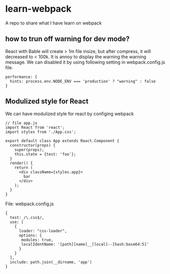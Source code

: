 # learn-webpack
A repo to share what I have learn on webpack

## how to trun off warning for dev mode?  
React with Bable will create > 1m file insize, but after compress, it will decreased to < 100k.
It is annoy to display the warning the warning message. We can disabled it by using following 
setting in webpack.config.js file.
```
performance: {
  hints: process.env.NODE_ENV === 'production' ? "warning" : false
}
```

## Modulized style for React
We can have modulized style for react by configing webpack

```
// file app.js
import React from 'react';
import styles from './App.css';

export default class App extends React.Component {
  constructor(props) {
    super(props);
    this.state = {test: 'foo'};
  }
  render() {
    return (
      <div className={styles.app}>
        bar
      </div>
    );
  }
}
```
File: webpack.config.js
```
{
  test: /\.css$/,
  use: [
    {
      loader: "css-loader",
      options: {
       modules: true,
       localIdentName: '[path][name]__[local]--[hash:base64:5]'
      }
    }
  ],
  include: path.join(__dirname, 'app')
}
```

